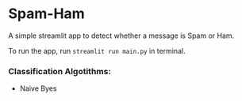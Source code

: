 # Spam-Ham
A simple streamlit app to detect whether a message is Spam or Ham.


To run the app, run `streamlit run main.py` in terminal.


### Classification Algotithms:
- Naive Byes
